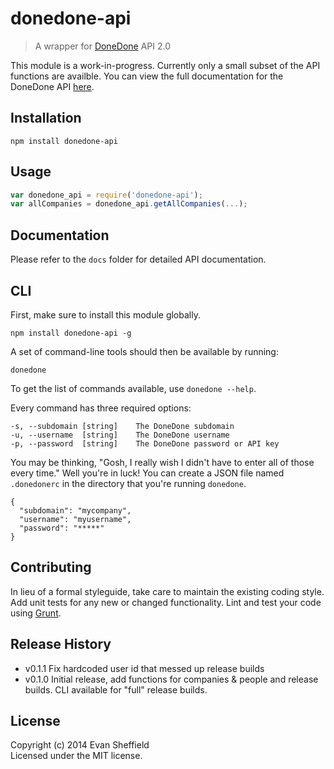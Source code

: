 # donedone-api

> A wrapper for [DoneDone](http://www.getdonedone.com/) API 2.0

This module is a work-in-progress. Currently only a small subset of the API functions
are availble. You can view the full documentation for the DoneDone API [here](http://www.getdonedone.com/api/).

## Installation
`npm install donedone-api`

## Usage
```javascript
var donedone_api = require('donedone-api');
var allCompanies = donedone_api.getAllCompanies(...);
```

## Documentation
Please refer to the `docs` folder for detailed API documentation.

## CLI
First, make sure to install this module globally.

`npm install donedone-api -g`

A set of command-line tools should then be available by running:

`donedone`

To get the list of commands available, use `donedone --help`.

Every command has three required options:

```
-s, --subdomain [string]    The DoneDone subdomain
-u, --username  [string]    The DoneDone username
-p, --password  [string]    The DoneDone password or API key
```

You may be thinking, "Gosh, I really wish I didn't have to enter all of those every time." Well you're in luck!
You can create a JSON file named `.donedonerc` in the directory that you're running `donedone`.

```
{
  "subdomain": "mycompany",
  "username": "myusername",
  "password": "*****"
}
```

## Contributing
In lieu of a formal styleguide, take care to maintain the existing coding style. Add unit tests for any new or changed functionality. Lint and test your code using [Grunt](http://gruntjs.com/).

## Release History
- v0.1.1 Fix hardcoded user id that messed up release builds
- v0.1.0 Initial release, add functions for companies & people and release builds. CLI available for "full" release builds.

## License
Copyright (c) 2014 Evan Sheffield  
Licensed under the MIT license.
